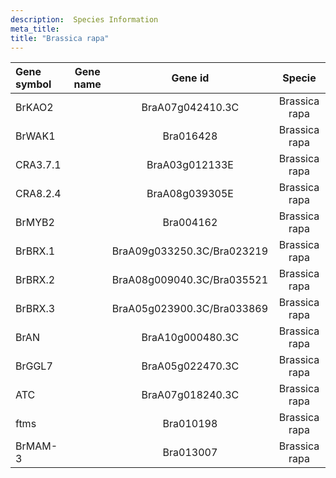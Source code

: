 ```yaml
---
description:  Species Information
meta_title:
title: "Brassica rapa"
---
```

|Gene symbol |  Gene name | Gene id | Specie |
|:-------|:------:|:----:|:----:|
| BrKAO2 |  | BraA07g042410.3C | Brassica rapa |
| BrWAK1 |  | Bra016428 | Brassica rapa |
| CRA3.7.1 |  | BraA03g012133E | Brassica rapa |
| CRA8.2.4 |  | BraA08g039305E | Brassica rapa |
| BrMYB2 |  | Bra004162 | Brassica rapa |
| BrBRX.1 |  | BraA09g033250.3C/Bra023219 | Brassica rapa |
| BrBRX.2 |  | BraA08g009040.3C/Bra035521 | Brassica rapa |
| BrBRX.3 |  | BraA05g023900.3C/Bra033869 | Brassica rapa |
| BrAN |  | BraA10g000480.3C | Brassica rapa |
| BrGGL7 |  | BraA05g022470.3C | Brassica rapa |
| ATC |  | BraA07g018240.3C | Brassica rapa |
| ftms |  | Bra010198 | Brassica rapa |
| BrMAM-3 |  | Bra013007 | Brassica rapa |
